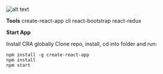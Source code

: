 

![alt text](https://user-images.githubusercontent.com/4077097/49539334-4f734400-f8c5-11e8-90f9-0634ec6476e2.png)


**Tools**
create-react-app cli
react-bootstrap
react-redux


**Start App**

Install CRA globally
Clone repo, install,
cd into folder
and run:

```
npm install -g create-react-app
npm install
npm start
```
